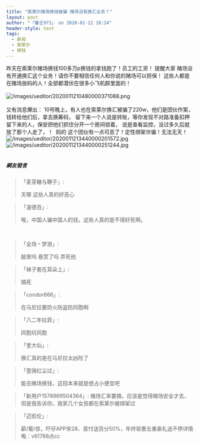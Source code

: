 ```yaml
---
title: "索莱尔赌场换钱被骗 赌场没有换汇业务？"
layout: post
author: "「塞壬973」 on 2020-01-12 10:24"
header-style: text
tags:
  - 新闻
  - 索莱尔
  - 换钱
---
```


昨天在索莱尔赌场换钱100多万p换钱的拿钱跑了！员工的工资！
提醒大家
赌场没有开通换汇这个业务！请你不要相信任何人和你说的赌场可以担保！
这些人都是在赌场放码的人！全部都潜伏在很多小飞机群里面的！&nbsp;
<br>
<br>
<img src="https://images.feileyuan.com/images/ueditor/2020011210480000371088.png" title="image" alt="/images/ueditor/2020011210480000371088.png">
<br>
<br>
又有消息爆出：
10号晚上，有人也在索莱尔换汇被骗了220w，他们是团伙作案，钱转给他们后，拿去换筹码，
留下来一个人说是转账，等你发现不对路准备扣押留下来的人，保安把他们抓住分开一个房间锁着，
说是查看监控，没过多久后就放了那个人走了，！&nbsp;
妈的 这个团伙有一点可恶了！定性绑架诈骗！无法无天！
<br>
<img src="http://images.feileyuan.com/images/ueditor/2020011213440000201572.jpg" title="/images/ueditor/2020011213440000201572.jpg" alt="/images/ueditor/2020011213440000201572.jpg">
<br>
<img src="http://images.feileyuan.com/images/ueditor/2020011213440000251244.jpg" title="/images/ueditor/2020011213440000251244.jpg" alt="/images/ueditor/2020011213440000251244.jpg">
<br>
<input type="hidden" value="菲乐园提供"><br>

##### 網友發言 
> 「麦芽糖与鞭子」:
> <p>天哪 这些人真的好恶心</p>

> 「渥德百」:
> <p>唉，中国人骗中国人的钱，这些人真的是不得好死啊。</p>
<br>

> 「全场丶梦游」:
> <p>敲里吗 悬赏了吗 弄死他</p>

> 「袜子套在耳朵上」:
> <p>搞死</p>

> 「condor666」:
> <p>在马尼拉要防火防盗防同胞啊</p>

> 「八二年拉菲」:
> <p>同胞坑同胞</p>

> 「奎大仙」:
> <p>换汇真的是在马尼拉太凶险了</p>

> 「壹骑红尘过」:
> <p>能去赌场换钱，这招本来就是想占小便宜吧</p>

> 「新用户1578869504364」:
> 赌场汇率要搞，应该是觉得赌场安全才去，但是我告诉你，我家几个女孩都在索莱尔被绑架过

> 「迈凯伦」:
> <p>薪/葡/倞，吓仔APP宋28、首忖送百分50%，年终钜惠五重豪礼送不停详情嚸：v61788点cc</p>


